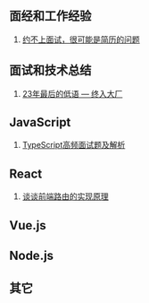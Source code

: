 ## 面经和工作经验
1. [约不上面试，很可能是简历的问题](https://juejin.cn/post/7320052254374101001)

## 面试和技术总结
1. [23年最后的低语 — 终入大厂](https://juejin.cn/post/7318299801665699840)

## JavaScript
1. [TypeScript高频面试题及解析](https://juejin.cn/post/7321542773076082699)

## React
1. [谈谈前端路由的实现原理](https://juejin.cn/post/7321049431489544229)

## Vue.js


## Node.js


## 其它

